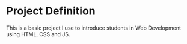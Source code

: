 # Project Definition

This is a basic project I use to introduce students in Web Development using HTML, CSS and JS.
